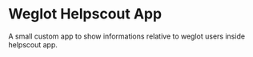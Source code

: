Weglot Helpscout App
===========================

A small custom app to show informations relative to weglot users inside helpscout app.
